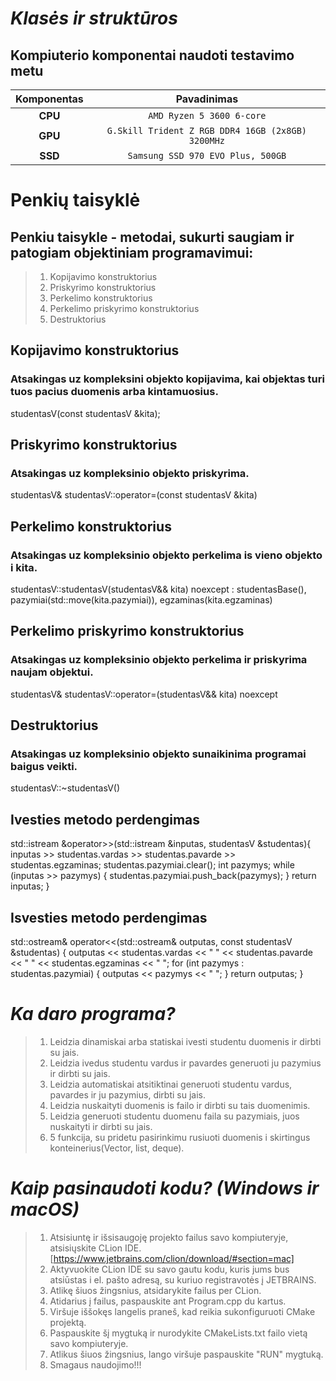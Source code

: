 # ***Klasės*** ***ir*** ***struktūros***

## Kompiuterio komponentai naudoti testavimo metu 

|   Komponentas  |                   Pavadinimas                       |                      
|:--------------:|:---------------------------------------------------:|
|     **CPU**    |            `AMD Ryzen 5 3600 6-core`              |
|     **GPU**    |`G.Skill Trident Z RGB DDR4 16GB (2x8GB) 3200MHz`  |
|     **SSD**    |           `Samsung SSD 970 EVO Plus, 500GB`       |

# Penkių taisyklė
## Penkiu taisykle - metodai, sukurti saugiam ir patogiam objektiniam programavimui: 
> 1. Kopijavimo konstruktorius
> 2. Priskyrimo konstruktorius
> 3. Perkelimo konstruktorius
> 4. Perkelimo priskyrimo konstruktorius
> 5. Destruktorius

## Kopijavimo konstruktorius
### Atsakingas uz kompleksini objekto kopijavima, kai objektas turi tuos pacius duomenis arba kintamuosius.

studentasV(const studentasV &kita);
## Priskyrimo konstruktorius  
### Atsakingas uz kompleksinio objekto priskyrima. 

studentasV& studentasV::operator=(const studentasV &kita)     
## Perkelimo konstruktorius
### Atsakingas uz kompleksinio objekto perkelima is vieno objekto i kita.

studentasV::studentasV(studentasV&& kita) noexcept :
        studentasBase(),
        pazymiai(std::move(kita.pazymiai)),
        egzaminas(kita.egzaminas)
## Perkelimo priskyrimo konstruktorius
### Atsakingas uz kompleksinio objekto perkelima ir priskyrima naujam objektui.

studentasV& studentasV::operator=(studentasV&& kita) noexcept
## Destruktorius
### Atsakingas uz kompleksinio objekto sunaikinima programai baigus veikti.

studentasV::~studentasV()
## Ivesties metodo perdengimas

std::istream &operator>>(std::istream &inputas, studentasV &studentas){
    inputas >> studentas.vardas >> studentas.pavarde >> studentas.egzaminas;
    studentas.pazymiai.clear();
    int pazymys;
    while (inputas >> pazymys) {
        studentas.pazymiai.push_back(pazymys);
    }
    return inputas;
}
## Isvesties metodo perdengimas

std::ostream& operator<<(std::ostream& outputas, const studentasV &studentas) {
    outputas << studentas.vardas << " " << studentas.pavarde << " " << studentas.egzaminas << " ";
    for (int pazymys : studentas.pazymiai) {
        outputas << pazymys << " ";
    }
    return outputas;
}
# ***Ka daro programa?***
>1. Leidzia dinamiskai arba statiskai ivesti studentu duomenis ir dirbti su jais.
>2. Leidzia ivedus studentu vardus ir pavardes generuoti ju pazymius ir dirbti su jais.
>3. Leidzia automatiskai atsitiktinai generuoti studentu vardus, pavardes ir ju pazymius, dirbti su jais.
>4. Leidzia nuskaityti duomenis is failo ir dirbti su tais duomenimis.
>5. Leidzia generuoti studentu duomenu faila su pazymiais, juos nuskaityti ir dirbti su jais.
>6. 5 funkcija, su pridetu pasirinkimu rusiuoti duomenis i skirtingus konteinerius(Vector, list, deque).


# ***Kaip pasinaudoti kodu? (Windows ir macOS)***
>1. Atsisiuntę ir išsisaugoję projekto failus savo kompiuteryje, atsisiųskite CLion IDE. [https://www.jetbrains.com/clion/download/#section=mac]
>2. Aktyvuokite CLion IDE su savo gautu kodu, kuris jums bus atsiūstas i el. pašto adresą, su kuriuo registravotės į JETBRAINS.
>3. Atlikę šiuos žingsnius, atsidarykite failus per CLion.
>4. Atidarius į failus, paspauskite ant Program.cpp du kartus.
>5. Viršuje iššokęs langelis praneš, kad reikia sukonfiguruoti CMake projektą.
>6. Paspauskite šį mygtuką ir nurodykite CMakeLists.txt failo vietą savo kompiuteryje.
>7. Atlikus šiuos žingsnius, lango viršuje paspauskite "RUN" mygtuką.
>8. Smagaus naudojimo!!!
